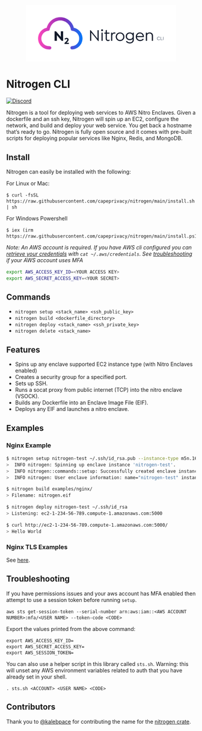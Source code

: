 <div align="center">
  <img src="./media/nitrogen-logo.svg" alt="Nitrogen logo" width="400">
</div>

# Nitrogen CLI

[![Discord](https://img.shields.io/discord/1027271440061435975.svg?logo=discord)](https://discord.gg/S8WMGUg8ab)

Nitrogen is a tool for deploying web services to AWS Nitro Enclaves. Given a dockerfile and an ssh key, Nitrogen will spin up an EC2, configure the network, and build and deploy your web service. You get back a hostname that’s ready to go. Nitrogen is fully open source and it comes with pre-built scripts for deploying popular services like Nginx, Redis, and MongoDB.

## Install

Nitrogen can easily be installed with the following:

For Linux or Mac:

```
$ curl -fsSL https://raw.githubusercontent.com/capeprivacy/nitrogen/main/install.sh | sh
```

For Windows Powershell

```
$ iex (irm https://raw.githubusercontent.com/capeprivacy/nitrogen/main/install.ps1)
```

_Note: An AWS account is required. If you have AWS cli configured you can [retrieve your credentials](https://docs.aws.amazon.com/cli/latest/userguide/cli-configure-files.html#cli-configure-files-where) with `cat ~/.aws/credentials`. See [troubleshooting](https://github.com/capeprivacy/nitrogen#troubleshooting) if your AWS account uses MFA_

```bash
export AWS_ACCESS_KEY_ID=<YOUR ACCESS KEY>
export AWS_SECRET_ACCESS_KEY=<YOUR SECRET>
```

## Commands

- `nitrogen setup <stack_name> <ssh_public_key>`
- `nitrogen build <dockerfile_directory>`
- `nitrogen deploy <stack_name> <ssh_private_key>`
- `nitrogen delete <stack_name>`

## Features

- Spins up any enclave supported EC2 instance type (with Nitro Enclaves enabled)
- Creates a security group for a specified port.
- Sets up SSH.
- Runs a socat proxy from public internet (TCP) into the nitro enclave (VSOCK).
- Builds any Dockerfile into an Enclave Image File (EIF).
- Deploys any EIF and launches a nitro enclave.

## Examples

### Nginx Example

```sh
$ nitrogen setup nitrogen-test ~/.ssh/id_rsa.pub --instance-type m5n.16xlarge
>  INFO nitrogen: Spinning up enclave instance 'nitrogen-test'.
>  INFO nitrogen::commands::setup: Successfully created enclave instance. stack_id="arn:aws:cloudformation:us-east-1:657861442343:stack/nitrogen-test/c93c7c80-5581-11ed-8a2b-0e2f3ffeccf1"
>  INFO nitrogen: User enclave information: name="nitrogen-test" instance_id="i-07daa284594ff02bc" public_ip="44.197.181.14" availability_zone="us-east-1b" public_dns="ec2-44-197-181-14.compute-1.amazonaws.com"
```

```sh
$ nitrogen build examples/nginx/
> Filename: nitrogen.eif
```

```sh
$ nitrogen deploy nitrogen-test ~/.ssh/id_rsa
> Listening: ec2-1-234-56-789.compute-1.amazonaws.com:5000
```

```sh
$ curl http://ec2-1-234-56-789.compute-1.amazonaws.com:5000/
> Hello World
```

### Nginx TLS Examples

See [here](examples/nginx-tls/README.md).

## Troubleshooting

If you have permissions issues and your aws account has MFA enabled then attempt to use a session token before running `setup`.

```
aws sts get-session-token --serial-number arn:aws:iam::<AWS ACCOUNT NUMBER>:mfa/<USER NAME> --token-code <CODE>
```

Export the values printed from the above command:

```
export AWS_ACCESS_KEY_ID=
export AWS_SECRET_ACCESS_KEY=
export AWS_SESSION_TOKEN=
```

You can also use a helper script in this library called `sts.sh`. Warning: this will unset any AWS environment variables related to auth
that you have already set in your shell.

```
. sts.sh <ACCOUNT> <USER NAME> <CODE>
```

## Contributors

Thank you to [@kalebpace](https://github.com/kalebpace) for contributing the name for the [nitrogen crate](https://crates.io/crates/nitrogen).
